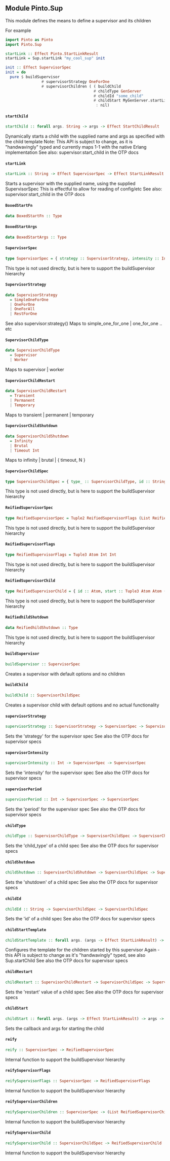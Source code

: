 ## Module Pinto.Sup

This module defines the means to define a supervisor and its children

For example
```purescript
import Pinto as Pinto
import Pinto.Sup 

startLink :: Effect Pinto.StartLinkResult
startLink = Sup.startLink "my_cool_sup" init

init :: Effect SupervisorSpec
init = do
  pure $ buildSupervisor
                # supervisorStrategy OneForOne
                # supervisorChildren ( ( buildChild
                                       # childType GenServer
                                       # childId "some_child"
                                       # childStart MyGenServer.startLink unit)
                                        : nil)
```

#### `startChild`

``` purescript
startChild :: forall args. String -> args -> Effect StartChildResult
```

Dynamically starts a child with the supplied name and args as specified with the child template
Note: This API is subject to change, as it is "handwavingly" typed and currently maps 1-1 with the 
native Erlang implementation
See also: supervisor:start_child in the OTP docs

#### `startLink`

``` purescript
startLink :: String -> Effect SupervisorSpec -> Effect StartLinkResult
```

Starts a supervisor with the supplied name, using the supplied SupervisorSpec
This is effectful to allow for reading of config/etc
See also: supervisor:start_child in the OTP docs

#### `BoxedStartFn`

``` purescript
data BoxedStartFn :: Type
```

#### `BoxedStartArgs`

``` purescript
data BoxedStartArgs :: Type
```

#### `SupervisorSpec`

``` purescript
type SupervisorSpec = { strategy :: SupervisorStrategy, intensity :: Int, period :: Int, children :: List SupervisorChildSpec }
```

This type is not used directly, but is here to support the buildSupervisor hierarchy

#### `SupervisorStrategy`

``` purescript
data SupervisorStrategy
  = SimpleOneForOne
  | OneForOne
  | OneForAll
  | RestForOne
```

See also supervisor:strategy()
Maps to simple_one_for_one | one_for_one .. etc

#### `SupervisorChildType`

``` purescript
data SupervisorChildType
  = Supervisor
  | Worker
```

Maps to supervisor | worker

#### `SupervisorChildRestart`

``` purescript
data SupervisorChildRestart
  = Transient
  | Permanent
  | Temporary
```

Maps to transient | permanent | temporary

#### `SupervisorChildShutdown`

``` purescript
data SupervisorChildShutdown
  = Infinity
  | Brutal
  | Timeout Int
```

Maps to infinity | brutal | { timeout, N }

#### `SupervisorChildSpec`

``` purescript
type SupervisorChildSpec = { type_ :: SupervisorChildType, id :: String, startFn :: BoxedStartFn, startArgs :: BoxedStartArgs, restart :: SupervisorChildRestart, shutdown :: SupervisorChildShutdown }
```

This type is not used directly, but is here to support the buildSupervisor hierarchy

#### `ReifiedSupervisorSpec`

``` purescript
type ReifiedSupervisorSpec = Tuple2 ReifiedSupervisorFlags (List ReifiedSupervisorChild)
```

This type is not used directly, but is here to support the buildSupervisor hierarchy

#### `ReifiedSupervisorFlags`

``` purescript
type ReifiedSupervisorFlags = Tuple3 Atom Int Int
```

This type is not used directly, but is here to support the buildSupervisor hierarchy

#### `ReifiedSupervisorChild`

``` purescript
type ReifiedSupervisorChild = { id :: Atom, start :: Tuple3 Atom Atom (List SupervisorChildSpec), restart :: Atom, shutdown :: ReifiedhildShutdown, type :: Atom }
```

This type is not used directly, but is here to support the buildSupervisor hierarchy

#### `ReifiedhildShutdown`

``` purescript
data ReifiedhildShutdown :: Type
```

This type is not used directly, but is here to support the buildSupervisor hierarchy

#### `buildSupervisor`

``` purescript
buildSupervisor :: SupervisorSpec
```

Creates a supervisor with default options and no children

#### `buildChild`

``` purescript
buildChild :: SupervisorChildSpec
```

Creates a supervisor child with default options and no actual functionality

#### `supervisorStrategy`

``` purescript
supervisorStrategy :: SupervisorStrategy -> SupervisorSpec -> SupervisorSpec
```

Sets the 'strategy' for the supervisor spec 
See also the OTP docs for supervisor specs

#### `supervisorIntensity`

``` purescript
supervisorIntensity :: Int -> SupervisorSpec -> SupervisorSpec
```

Sets the 'intensity' for the supervisor spec 
See also the OTP docs for supervisor specs

#### `supervisorPeriod`

``` purescript
supervisorPeriod :: Int -> SupervisorSpec -> SupervisorSpec
```

Sets the 'period' for the supervisor spec 
See also the OTP docs for supervisor specs

#### `childType`

``` purescript
childType :: SupervisorChildType -> SupervisorChildSpec -> SupervisorChildSpec
```

Sets the 'child_type' of a child spec
See also the OTP docs for supervisor specs

#### `childShutdown`

``` purescript
childShutdown :: SupervisorChildShutdown -> SupervisorChildSpec -> SupervisorChildSpec
```

Sets the 'shutdown' of a child spec
See also the OTP docs for supervisor specs

#### `childId`

``` purescript
childId :: String -> SupervisorChildSpec -> SupervisorChildSpec
```

Sets the 'id' of a child spec
See also the OTP docs for supervisor specs

#### `childStartTemplate`

``` purescript
childStartTemplate :: forall args. (args -> Effect StartLinkResult) -> SupervisorChildSpec -> SupervisorChildSpec
```

Configures the template for the children started by this supervisor
Again - this API is subject to change as it's "handwavingly" typed, see also Sup.startChild
See also the OTP docs for supervisor specs

#### `childRestart`

``` purescript
childRestart :: SupervisorChildRestart -> SupervisorChildSpec -> SupervisorChildSpec
```

Sets the 'restart' value of a child spec
See also the OTP docs for supervisor specs

#### `childStart`

``` purescript
childStart :: forall args. (args -> Effect StartLinkResult) -> args -> SupervisorChildSpec -> SupervisorChildSpec
```

Sets the callback and args for starting the child 

#### `reify`

``` purescript
reify :: SupervisorSpec -> ReifiedSupervisorSpec
```

Internal function to support the buildSupervisor hierarchy

#### `reifySupervisorFlags`

``` purescript
reifySupervisorFlags :: SupervisorSpec -> ReifiedSupervisorFlags
```

Internal function to support the buildSupervisor hierarchy

#### `reifySupervisorChildren`

``` purescript
reifySupervisorChildren :: SupervisorSpec -> (List ReifiedSupervisorChild)
```

Internal function to support the buildSupervisor hierarchy

#### `reifySupervisorChild`

``` purescript
reifySupervisorChild :: SupervisorChildSpec -> ReifiedSupervisorChild
```

Internal function to support the buildSupervisor hierarchy


